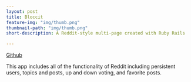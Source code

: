 ```yaml
---
layout: post
title: Bloccit
feature-img: "img/thumb.png"
thumbnail-path: "img/thumb.png"
short-description: A Reddit-style multi-page created with Ruby Rails

--- 
```


<a href="https://github.com/bumgardnera07/bloccit">Github</a>

This app includes all of the functionality of Reddit including persistent users, topics and posts, up and down voting, and favorite posts.
